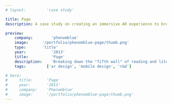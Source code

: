 ```yaml
---
# layout:         'case study'

title: Page
description: A case study on creating an immersive AR experience to break down the "fifth wall" between technology and literature.

preview:
    company:        'phenomblue'
    image:      '/portfolio/phenomblue-page/thumb.png'
    type:       'title'
    year:           '2013'
    title:          'Page'
    description:    'Breaking down the "fifth wall" of reading and literature.'
    tags:         ['ar design', 'mobile design', 'r&d']

# hero:
#     title:      'Page'
#     year:       '2013'
#     company:    'Phenomblue'
#     image:      '/portfolio/phenomblue-page/thumb.png'
---
```


<script setup>
    // import YouTubeVideo from '../../components/YouTubeVideo.vue'
    import Page from './phenomblue-page.vue'
</script>
<Page></Page>
<!-- PAGE is a beta-released case study introducing one possible enhancement to reading: an immersive tool using digital text, visuals and augmented reality to draw users deeper into the reading experience and break down the "fifth wall" between a technology-saturated generation and literature.

<YouTubeVideo src="https://www.youtube.com/embed/aUp63-1cNGw"></YouTubeVideo> -->